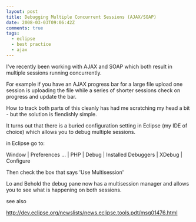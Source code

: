 ```yaml
---
layout: post
title: Debugging Multiple Concurrent Sessions (AJAX/SOAP)
date: 2008-03-03T09:06:42Z
comments: true
tags:
  - eclipse
  - best practice
  - ajax
---
```


I've recently been working with AJAX and SOAP which both result in multiple sessions running concurrently.

For example if you have an AJAX progress bar for a large file upload one session is uploading the file while a series of shorter sessions check on progress and update the bar.

How to track both parts of this cleanly has had me scratching my head a bit - but the solution is fiendishly simple.

<!--more-->

It turns out that there is a buried configuration setting in Eclipse (my IDE of choice) which allows you to debug multiple sessions.

in Eclipse go to:

Window | Preferences ... | PHP | Debug | Installed Debuggers | XDebug | Configure

Then check the box that says 'Use Multisession'

Lo and Behold the debug pane now has a multisession manager and allows you to see what is happening on both sessions.

see also

http://dev.eclipse.org/newslists/news.eclipse.tools.pdt/msg01476.html
